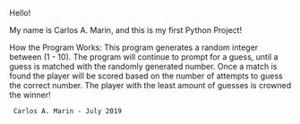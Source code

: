 
Hello! 

  My name is Carlos A. Marin, and this is my first Python Project!
  
  
  How the Program Works:
  This program generates a random integer between (1 - 10). 
  The program will continue to prompt for a guess, until a guess is matched with the randomly generated number. 
  Once a match is found the player will be scored based on the number of attempts to guess the correct number. 
  The player with the least amount of guesses is crowned the winner!
  
  
     Carlos A. Marin - July 2019
